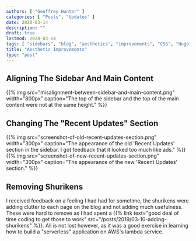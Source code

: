 ```yaml
---
authors: [ "Geoffrey Hunter" ]
categories: [ "Posts", "Updates" ]
date: 2020-03-14
description: ""
draft: true
lastmod: 2020-03-14
tags: [ "sidebars", "blog", "aesthetics", "improvements", "CSS", "Hugo", "HTML", "website" ]
title: "Aesthetic Improvements"
type: "post"
---
```


## Aligning The Sidebar And Main Content

{{% img src="misalignment-between-sidebar-and-main-content.png" width="800px" caption="The top of the sidebar and the top of the main content were not at the same height." %}}

## Changing The "Recent Updates" Section

<div style="display: flex;">
  {{% img src="screenshot-of-old-recent-updates-section.png" width="300px" caption="The appearance of the old 'Recent Updates' section in the sidebar. I got feedback that it looked too much like ads." %}}
  {{% img src="screenshot-of-new-recent-updates-section.png" width="300px" caption="The appearance of the new 'Recent Updates' section." %}}
</div>

## Removing Shurikens

I received feedback on a feeling I had had for sometime, the shurikens were adding clutter to each page on the blog and not adding much usefulness. These were hard to remove as I had spent a {{% link text="good deal of time coding to get those to work" src="/posts/2019/03-10-adding-shurikens" %}}. All is not lost however, as it was a good exercise in learning how to build a "serverless" application on AWS's lambda service. 